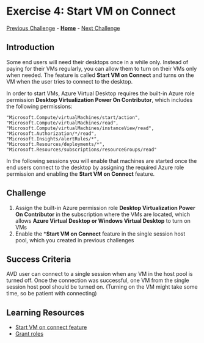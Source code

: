 # Exercise 4: Start VM on Connect
[Previous Challenge](./03-Implement-FSLogix-Profile-Solution.md) - **[Home](../readme.md)** - [Next Challenge](./05-scaling-plan.md)

## Introduction

Some end users will need their desktops once in a while only. Instead of paying for their VMs regularly, you can allow them to turn on their VMs only when needed. The feature is called **Start VM on Connect** and turns on the VM when the user tries to connect to the desktop. 

In order to start VMs, Azure Virtual Desktop requires the built-in Azure role permission **Desktop Virtualization Power On Contributor**, which includes the following permissions:  

```
"Microsoft.Compute/virtualMachines/start/action",
"Microsoft.Compute/virtualMachines/read",
"Microsoft.Compute/virtualMachines/instanceView/read",
"Microsoft.Authorization/*/read",
"Microsoft.Insights/alertRules/*",
"Microsoft.Resources/deployments/*",
"Microsoft.Resources/subscriptions/resourceGroups/read"
```

In the following sessions you will enable that machines are started once the end users connect to the desktop by assigning the required Azure role permission and enabling the **Start VM on Connect** feature. 

## Challenge 

1.	Assign the built-in Azure permission role **Desktop Virtualization Power On Contributor** in the subscription where the VMs are located, which allows **Azure Virtual Desktop or Windows Virtual Desktop** to turn on VMs
2.	Enable the ***Start VM on Connect** feature in the single session host pool, which you created in previous challenges

## Success Criteria
AVD user can connect to a single session when any VM in the host pool is turned off. Once the connection was successful, one VM from the single session host pool should be turned on. (Turning on the VM might take some time, so be patient with connecting)
 
## Learning Resources 
- [Start VM on connect feature](https://learn.microsoft.com/en-us/azure/virtual-desktop/start-virtual-machine-connect)
- [Grant roles](https://learn.microsoft.com/en-us/azure/role-based-access-control/quickstart-assign-role-user-portal)